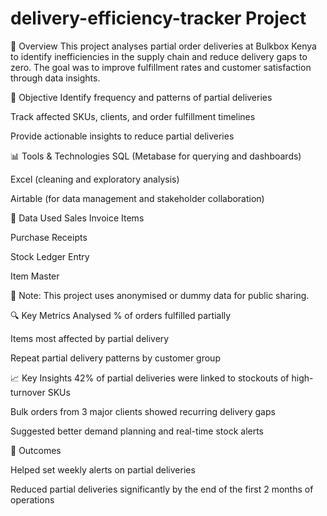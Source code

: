 
# delivery-efficiency-tracker Project
🚀 Overview
This project analyses partial order deliveries at Bulkbox Kenya to identify inefficiencies in the supply chain and reduce delivery gaps to zero. The goal was to improve fulfillment rates and customer satisfaction through data insights.

🎯 Objective
Identify frequency and patterns of partial deliveries

Track affected SKUs, clients, and order fulfillment timelines

Provide actionable insights to reduce partial deliveries

📊 Tools & Technologies
SQL (Metabase for querying and dashboards)

Excel (cleaning and exploratory analysis)

Airtable (for data management and stakeholder collaboration)

📁 Data Used
Sales Invoice Items

Purchase Receipts

Stock Ledger Entry

Item Master

🔐 Note: This project uses anonymised or dummy data for public sharing.

🔍 Key Metrics Analysed
% of orders fulfilled partially

Items most affected by partial delivery

Repeat partial delivery patterns by customer group

📈 Key Insights
 42% of partial deliveries were linked to stockouts of high-turnover SKUs

 Bulk orders from 3 major clients showed recurring delivery gaps

 Suggested better demand planning and real-time stock alerts

📌 Outcomes

Helped set weekly alerts on partial deliveries

Reduced partial deliveries significantly by the end of the first 2 months of operations
